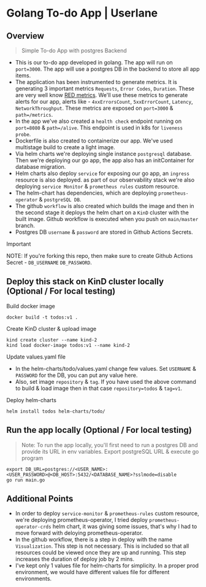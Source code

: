 # Golang To-do App | Userlane

## Overview
> Simple To-do App with postgres Backend
- This is our to-do app developed in golang. The app will run on `port=3000`. The app will use a postgres DB in the backend to store all app items.
- The application has been instrumented to generate metrics. It is generating 3 important metrics `Requests`, `Error Codes`, `Duration`. These are very well know [RED metrics](https://grafana.com/blog/2018/08/02/the-red-method-how-to-instrument-your-services/). We'll use these metrics to generate alerts for our app, alerts like - `4xxErrorsCount`, `5xxErrorCount`, `Latency`, `NetworkThroughput`. These metrics are exposed on `port=3000` & `path=/metrics`.
- In the app we've also created a `health check` endpoint running on `port=8080` & `path=/alive`. This endpoint is used in k8s for `liveness probe`. 
- Dockerfile is also created to containerize our app. We've used multistage build to create a light image.
- Via helm charts we're deploying single instance `postgresql` database. Then we're deploying our go app, the app also has an initContainer for database migration.
- Helm charts also deploy `service` for exposing our go app, an `ingress` resource is also deployed. as part of our observability stack we're also deploying `service Monitor` & `prometheus rules` custom resource.
- The helm-chart has dependencies, which are deploying `prometheus-operator` & `postgreSQL DB`.
- The github `workflow` is also created which builds the image and then in the second stage it deploys the helm chart on a `KinD` cluster with the built image. Github workflow is executed when you push on `main/master` branch.
- Postgres DB `username` & `password` are stored in Github Actions Secrets.

> [!IMPORTANT]
> NOTE: If you're forking this repo, then make sure to create Github Actions Secret - `DB_USERNAME` `DB_PASSWORD`.

## Deploy this stack on KinD cluster locally (Optional / For local testing)
Build docker image
```
docker build -t todos:v1 .
```
Create KinD cluster & upload image
```
kind create cluster --name kind-2
kind load docker-image todos:v1 --name kind-2
```
Update values.yaml file
- In the helm-charts/todo/values.yaml change few values. Set `USERNAME` & `PASSWORD` for the DB, you can put any value here. 
- Also, set image `repository` & `tag`. If you have used the above command to build & load image then in that case `repository=todos` & `tag=v1`.

Deploy helm-charts
```
helm install todos helm-charts/todo/
```

## Run the app locally (Optional / For local testing)
> Note: To run the app locally, you'll first need to run a postgres DB and provide its URL in env variables.
Export postgreSQL URL & execute go program
```
export DB_URL=postgres://<USER_NAME>:<USER_PASSWORD>@<DB_HOST>:5432/<DATABASE_NAME>?sslmode=disable
go run main.go
```

## Additional Points
- In order to deploy `service-monitor` & `prometheus-rules` custom resource, we're deploying prometheus-operator, I tried deploy `prometheus-operator-crds` helm chart, it was giving some issues, that's why I had to move forward with deloying prometheus-operator.
- In the github workflow, there is a step in deploy with the name `Visualization`. This step is not necessary. This is included so that all resources could be viewed once they are up and running. This step increases the duration of deploy job by 2 mins.
- I've kept only 1 values file for helm-charts for simplicity. In a proper prod environment, we would have different values file for different environments. 